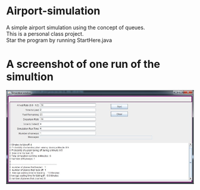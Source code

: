# Airport-simulation
A simple airport simulation using the concept of queues. 
<br /> This is a personal class project. 
<br /> Star the program by running StartHere.java

# A screenshot of one run of the simultion


![rsz_smartselect_20180505-092337](https://raw.githubusercontent.com/lazarAdam/Airport-simulation/master/demo.JPG)


